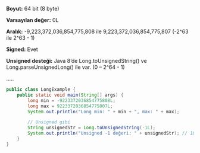 **Boyut:** 64 bit (8 byte)

**Varsayılan değer:** 0L

**Aralık:** -9,223,372,036,854,775,808 ile 9,223,372,036,854,775,807 (-2^63 ile 2^63 - 1)

**Signed:** Evet

**Unsigned desteği:** Java 8’de Long.toUnsignedString() ve Long.parseUnsignedLong() ile var. (0 – 2^64 - 1)

.....

```java
public class LongExample {
    public static void main(String[] args) {
        long min = -9223372036854775808L;
        long max = 9223372036854775807L;
        System.out.println("Long min: " + min + ", max: " + max);

        // Unsigned gibi
        String unsignedStr = Long.toUnsignedString(-1L);
        System.out.println("Unsigned -1 değeri: " + unsignedStr); // 18446744073709551615
    }
}
```